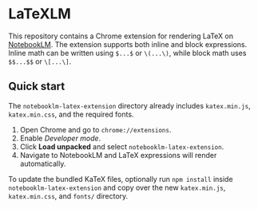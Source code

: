 # LaTeXLM

This repository contains a Chrome extension for rendering LaTeX on [NotebookLM](https://notebooklm.google.com/). The extension supports both inline and block expressions.
Inline math can be written using `$...$` or `\(...\)`, while block math uses `$$...$$` or `\[...\]`.

## Quick start

The `notebooklm-latex-extension` directory already includes `katex.min.js`, `katex.min.css`, and the required fonts.

1. Open Chrome and go to `chrome://extensions`.
2. Enable *Developer mode*.
3. Click **Load unpacked** and select `notebooklm-latex-extension`.
4. Navigate to NotebookLM and LaTeX expressions will render automatically.

To update the bundled KaTeX files, optionally run `npm install` inside `notebooklm-latex-extension` and copy over the new `katex.min.js`, `katex.min.css`, and `fonts/` directory.
